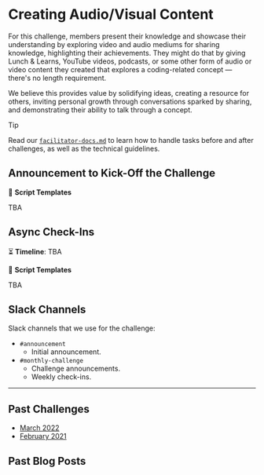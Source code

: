 # Creating Audio/Visual Content

For this challenge, members present their knowledge and showcase their understanding by exploring video and audio mediums for sharing knowledge, highlighting their achievements. They might do that by giving Lunch & Learns, YouTube videos, podcasts, or some other form of audio or video content they created that explores a coding-related concept — there's no length requirement.

We believe this provides value by solidifying ideas, creating a resource for others, inviting personal growth through conversations sparked by sharing, and demonstrating their ability to talk through a concept.

> [!TIP]
> Read our [`facilitator-docs.md`](../facilitators-docs.md) to learn how to handle tasks before and after challenges, as well as the technical guidelines.

## Announcement to Kick-Off the Challenge

📃 **Script Templates**

TBA

## Async Check-Ins

⏳ **Timeline**: TBA

📃 **Script Templates**

TBA

## Slack Channels

Slack channels that we use for the challenge:

- `#announcement`
  - Initial announcement.
- `#monthly-challenge`
  - Challenge announcements.
  - Weekly check-ins.

---

## Past Challenges

- [March 2022](https://virtualcoffee.io/monthlychallenges/mar-2022)
- [February 2021](https://virtualcoffee.io/monthlychallenges/feb-2021)

## Past Blog Posts
